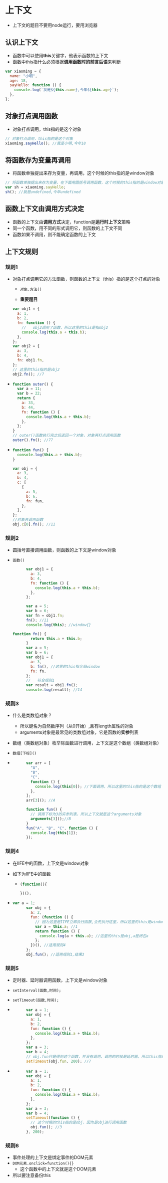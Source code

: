 

# 上下文

* 上下文的题目不要用node运行，要用浏览器

## 认识上下文

* 函数中可以使用**this**关键字，他表示函数的上下文
* 函数中this指什么必须根据**调用函数时的前言后语**来判断

```javascript
var xiaoming = {
  name: "小明",
  age: 18,
  sayHello: function () {
    console.log(`我是${this.name},今年${this.age}`);
  },
};
```

## 对象打点调用函数

* 对象打点调用，this指的是这个对象

```javascript
// 对象打点调用，this指的是这个对象
xiaoming.sayHello(); //我是小明,今年18
```

## 将函数存为变量再调用

* 将函数单独提出来存为变量，再调用，这个时候的this指的是window对象

```javascript
// 将函数单独提出来存为变量，在下面用圆括号调用函数，这个时候的this指的是window对象
var sh = xiaoming.sayHello;
sh(); //我是undefined,今年undefined
```

## 函数上下文由调用方式决定

* 函数的上下文由**调用方式**决定，function是**运行时上下文**策略
* 同一个函数，用不同的形式调用它，则函数的上下文不同
* 函数如果不调用，则不能确定函数的上下文

## 上下文规则

### 规则1

* 对象打点调用它的方法函数，则函数的上下文（this）指的是这个打点的对象

  * `对象.方法()`

  * **重要题目**

  ```javascript
  var obj1 = {
    a: 1,
    b: 2,
    fn: function () {
      //   obj2调用了函数，所以这里的this是指obj2
      console.log(this.a + this.b);
    },
  };
  var obj2 = {
    a: 3,
    b: 4,
    fn: obj1.fn,
  };
  // 这里的this指的是obj2
  obj2.fn(); //7
  ```

* ```javascript
  function outer() {
    var a = 11;
    var b = 22;
    return {
      a: 33,
      b: 44,
      fn: function () {
        console.log(this.a + this.b);
      },
    };
  }
  // outer()函数执行完之后返回一个对象，对象再打点调用函数
  outer().fn(); //77
  ```

* ```javascript
  function fun() {
    console.log(this.a + this.b);
  }
  
  var obj = {
    a: 3,
    b: 4,
    c: [
      {
        a: 5,
        b: 6,
        fn: fun,
      },
    ],
  };
  //对象再调用函数
  obj.c[0].fn(); //11
  ```

### 规则2

* 圆括号直接调用函数，则函数的上下文是window对象

* `函数()`

  ```javascript
        var obj1 = {
          a: 3,
          b: 4,
          fn: function () {
            console.log(this.a + this.b);
          },
        };
  
        var a = 5;
        var b = 6;
        var fn = obj1.fn;
        fn(); //11
        console.log(this); //window{}
  ```

  ```javascript
  function fn() {
          return this.a + this.b;
        }
        var a = 5;
        var b = 6;
        var obj1 = {
          a: 3,
          b: fn(), //这里的this指全局window
          fn: fn,
        };
        //   符合规则1
        var result = obj1.fn();
        console.log(result); //14
  ```

  

### 规则3

* 什么是类数组对象？
  * 所以键名为自然数序列（从0开始）,且有length属性的对象
  * arguments对象是最常见的类数组对象，它是函数的**实参**列表
* 数组（类数组对象）枚举除函数进行调用，上下文是这个数组（类数组对象）

* `数组[下标]()`

* ```javascript
        var arr = [
          "A",
          "B",
          "C",
          function () {
            console.log(this[0]); //下面调用，所以这里的this指的是这个数组
          },
        ];
        arr[3](); //A
  ```

  ```javascript
        function fun() {
          // 调用下标为3的实参列表，所以上下文就是这个arguments对象
          arguments[3]();//B
        }
        fun("A", "B", "C", function () {
          console.log(this[1]);
        });
  ```

### 规则4

* 在IIFE中的函数，上下文是window对象

* 如下为IIFE中的函数

  * ```javascript
    (function(){
    
    })();
    ```

* ```javascript
  var a = 1;
        var obj = {
          a: 2,
          fun: (function () {
            // 因为这里是IIFE立即执行函数,会先执行这里，所以这里的this是window,所以下面的a已经编程闭包a的值，所以返回的这个函数认识闭包a的值，
            var a = this.a; //1
            return function () {
              console.log(a + this.a); //这里的this是obj,a是闭包a
            };
          })(), //适用规则4
        };
        obj.fun(); //适用规则1,结果3
  ```

###  规则5

* 定时器、延时器调用函数，上下文是window对象

* `setInterval(函数,时间);`

* `setTimeout(函数,时间);`

* ```javascript
        var a = 1;
        var obj = {
          a: 1,
          b: 2,
          fun: function () {
            console.log(this.a + this.b);
          },
        };
        var a = 3;
        var b = 4;
        // obj.fun只是得到这个函数，并没有调用，调用的时候是延时器，所以this指的是window对象
        setTimeout(obj.fun, 200); //7
  ```

* ```javascript
        var a = 1;
        var obj = {
          a: 1,
          b: 2,
          fun: function () {
            console.log(this.a + this.b);
          },
        };
        var a = 3;
        var b = 4;
        setTimeout(function () {
          // 这个时候的this指的是obj，因为是obj进行调用函数
          obj.fun(); //3
        }, 200);
  ```

### 规则6

* 事件处理的上下文是绑定事件的DOM元素
* `DOM元素.onclick=function(){}`
  * 这个函数中的上下文就是这个DOM元素
* 所以要注意备份this

